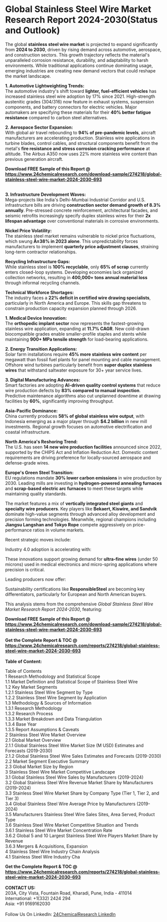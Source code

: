 <h1>Global Stainless Steel Wire Market Research Report 2024-2030(Status and Outlook)</h1><p>The global <strong>stainless steel wire market</strong> is projected to expand significantly from <strong>2024 to 2030</strong>, driven by rising demand across automotive, aerospace, and construction sectors. This growth trajectory reflects the material's unparalleled corrosion resistance, durability, and adaptability to harsh environments. While traditional applications continue dominating usage, emerging industries are creating new demand vectors that could reshape the market landscape.</p><p><strong>1. Automotive Lightweighting Trends:</strong><br>
The automotive industry's shift toward <strong>lighter, fuel-efficient vehicles</strong> has increased stainless steel wire adoption by 17% since 2021. High-strength austenitic grades (304/316) now feature in exhaust systems, suspension components, and battery connectors for electric vehicles. Major automakers are specifying these materials for their <strong>40% better fatigue resistance</strong> compared to carbon steel alternatives.</p><p><strong>2. Aerospace Sector Expansion:</strong><br>
With global air travel rebounding to <strong>94% of pre-pandemic levels</strong>, aircraft manufacturers are accelerating production. Stainless wire applications in turbine blades, control cables, and structural components benefit from the metal's <strong>fire resistance and stress corrosion cracking performance</strong> at altitude. The Airbus A350 now uses 22% more stainless wire content than previous generation aircraft.</p><div><b>Download FREE Sample of this Report @ 
            <a href="https://www.24chemicalresearch.com/download-sample/274218/global-stainless-steel-wire-market-2024-2030-693">
            https://www.24chemicalresearch.com/download-sample/274218/global-stainless-steel-wire-market-2024-2030-693</a></b></div><br><p><strong>3. Infrastructure Development Waves:</strong><br>
Mega-projects like India's Delhi-Mumbai Industrial Corridor and U.S. infrastructure bills are driving <strong>construction sector demand growth of 8.3% annually</strong>. Pre-stressed concrete reinforcement, architectural facades, and seismic retrofits increasingly specify duplex stainless wires for their <strong>2x lifespan advantage</strong> over conventional materials in corrosive environments.</p><p><strong>Nickel Price Volatility:</strong><br>
	The stainless steel market remains vulnerable to nickel price fluctuations, which swung <strong>Â±38% in 2023 alone</strong>. This unpredictability forces manufacturers to implement <strong>quarterly price adjustment clauses</strong>, straining long-term contractor relationships.</p><p><strong>Recycling Infrastructure Gaps:</strong><br>
	While stainless steel is <strong>100% recyclable</strong>, only <strong>65% of scrap</strong> currently enters closed-loop systems. Developing economies lack organized collection networks, resulting in <strong>400,000+ tons annual material loss</strong> through informal recycling channels.</p><p><strong>Technical Workforce Shortages:</strong><br>
	The industry faces a <strong>22% deficit in certified wire drawing specialists</strong>, particularly in North America and Europe. This skills gap threatens to constrain production capacity expansion planned through 2026.</p><p><strong>1. Medical Device Innovation:</strong><br>
The <strong>orthopedic implant sector</strong> now represents the fastest-growing stainless wire application, expanding at <strong>11.7% CAGR</strong>. New cold-drawn biocompatible grades enable smaller-profile staples and stents while maintaining <strong>900+ MPa tensile strength</strong> for load-bearing applications.</p><p><strong>2. Energy Transition Applications:</strong><br>
Solar farm installations require <strong>45% more stainless wire content</strong> per megawatt than fossil fuel plants for panel mounting and cable management. Offshore wind turbines particularly benefit from <strong>super duplex stainless wires</strong> that withstand saltwater exposure for 30+ year service lives.</p><p><strong>3. Digital Manufacturing Advances:</strong><br>
Smart factories are adopting <strong>AI-driven quality control systems</strong> that reduce wire production defects by <strong>83% compared to manual inspection</strong>. Predictive maintenance algorithms also cut unplanned downtime at drawing facilities by <strong>60%</strong>, significantly improving throughput.</p><p><strong>Asia-Pacific Dominance:</strong><br>
	China currently produces <strong>58% of global stainless wire output</strong>, with Indonesia emerging as a major player through <strong>$4.2 billion</strong> in new mill investments. Regional growth focuses on automotive electrification and coastal infrastructure.</p><p><strong>North America's Reshoring Trend:</strong><br>
	The U.S. has seen <strong>14 new wire production facilities</strong> announced since 2022, supported by the CHIPS Act and Inflation Reduction Act. Domestic content requirements are driving preference for locally-sourced aerospace and defense-grade wires.</p><p><strong>Europe's Green Steel Transition:</strong><br>
	EU regulations mandate <strong>30% lower carbon emissions</strong> in wire production by 2030. Leading mills are investing in <strong>hydrogen-powered annealing furnaces</strong> and <strong>scrap-based electric arc furnaces</strong> to meet these targets while maintaining quality standards.</p><p>The market features a mix of <strong>vertically integrated steel giants</strong> and <strong>specialty wire producers</strong>. Key players like <strong>Bekaert, Kiswire, and Sandvik</strong> dominate high-value segments through advanced alloy development and precision forming technologies. Meanwhile, regional champions including <strong>Jiangsu Langshan and Tokyo Rope</strong> compete aggressively on price-performance ratios in volume markets.</p><p>Recent strategic moves include:</p><p>Industry 4.0 adoption is accelerating with:</p><p>These innovations support growing demand for <strong>ultra-fine wires</strong> (under 50 microns) used in medical electronics and micro-spring applications where precision is critical.</p><p>Leading producers now offer:</p><p>Sustainability certifications like <strong>ResponsibleSteel</strong> are becoming key differentiators, particularly for European and North American buyers.</p><p>This analysis stems from the comprehensive <em>Global Stainless Steel Wire Market Research Report 2024-2030</em>, featuring:</p><div><b>Download FREE Sample of this Report @ 
            <a href="https://www.24chemicalresearch.com/download-sample/274218/global-stainless-steel-wire-market-2024-2030-693">
            https://www.24chemicalresearch.com/download-sample/274218/global-stainless-steel-wire-market-2024-2030-693</a></b></div><br><div><b>Get the Complete Report & TOC @ 
            <a href="https://www.24chemicalresearch.com/reports/274218/global-stainless-steel-wire-market-2024-2030-693">
            https://www.24chemicalresearch.com/reports/274218/global-stainless-steel-wire-market-2024-2030-693</a></b></div><br>
            <b>Table of Content:</b><p>Table of Contents<br />
1 Research Methodology and Statistical Scope<br />
1.1 Market Definition and Statistical Scope of Stainless Steel Wire<br />
1.2 Key Market Segments<br />
1.2.1 Stainless Steel Wire Segment by Type<br />
1.2.2 Stainless Steel Wire Segment by Application<br />
1.3 Methodology & Sources of Information<br />
1.3.1 Research Methodology<br />
1.3.2 Research Process<br />
1.3.3 Market Breakdown and Data Triangulation<br />
1.3.4 Base Year<br />
1.3.5 Report Assumptions & Caveats<br />
2 Stainless Steel Wire Market Overview<br />
2.1 Global Market Overview<br />
2.1.1 Global Stainless Steel Wire Market Size (M USD) Estimates and Forecasts (2019-2030)<br />
2.1.2 Global Stainless Steel Wire Sales Estimates and Forecasts (2019-2030)<br />
2.2 Market Segment Executive Summary<br />
2.3 Global Market Size by Region<br />
3 Stainless Steel Wire Market Competitive Landscape<br />
3.1 Global Stainless Steel Wire Sales by Manufacturers (2019-2024)<br />
3.2 Global Stainless Steel Wire Revenue Market Share by Manufacturers (2019-2024)<br />
3.3 Stainless Steel Wire Market Share by Company Type (Tier 1, Tier 2, and Tier 3)<br />
3.4 Global Stainless Steel Wire Average Price by Manufacturers (2019-2024)<br />
3.5 Manufacturers Stainless Steel Wire Sales Sites, Area Served, Product Type<br />
3.6 Stainless Steel Wire Market Competitive Situation and Trends<br />
3.6.1 Stainless Steel Wire Market Concentration Rate<br />
3.6.2 Global 5 and 10 Largest Stainless Steel Wire Players Market Share by Revenue<br />
3.6.3 Mergers & Acquisitions, Expansion<br />
4 Stainless Steel Wire Industry Chain Analysis<br />
4.1 Stainless Steel Wire Industry Cha</p><div><b>Get the Complete Report & TOC @ 
            <a href="https://www.24chemicalresearch.com/reports/274218/global-stainless-steel-wire-market-2024-2030-693">
            https://www.24chemicalresearch.com/reports/274218/global-stainless-steel-wire-market-2024-2030-693</a></b></div><br><b>CONTACT US:</b><br>
            203A, City Vista, Fountain Road, Kharadi, Pune, India - 411014<br>
            International: +1(332) 2424 294<br>
            Asia: +91 9169162030 <br><br>
            Follow Us On LinkedIn: <a href="https://www.linkedin.com/company/24chemicalresearch/">24ChemicalResearch LinkedIn</a>